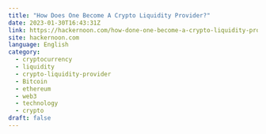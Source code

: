 ```yaml
---
title: "How Does One Become A Crypto Liquidity Provider?"
date: 2023-01-30T16:43:31Z
link: https://hackernoon.com/how-done-one-become-a-crypto-liquidity-provider?source=rss&utm_medium=RSS&utm_source=news.12bit.vn
site: hackernoon.com
language: English
category:
  - cryptocurrency
  - liquidity
  - crypto-liquidity-provider
  - Bitcoin
  - ethereum
  - web3
  - technology
  - crypto
draft: false
---
```

